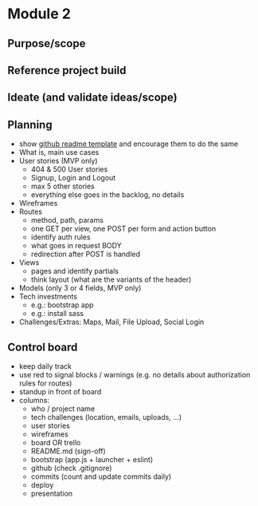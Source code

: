 
# Module 2

## Purpose/scope

## Reference project build

## Ideate (and validate ideas/scope)

## Planning
- show [github readme template](https://github.com/raphamontenegro/module2template/blob/master/README.md) and encourage them to do the same
- What is, main use cases
- User stories (MVP only)
  - 404 & 500 User stories
  - Signup, Login and Logout
  - max 5 other stories
  - everything else goes in the backlog, no details
- Wireframes
- Routes
  - method, path, params
  - one GET per view, one POST per form and action button
  - identify auth rules
  - what goes in request BODY
  - redirection after POST is handled
- Views
  - pages and identify partials
  - think layout (what are the variants of the header)
- Models (only 3 or 4 fields, MVP only)
- Tech investments
  - e.g.: bootstrap app
  - e.g.: install sass
- Challenges/Extras: Maps, Mail, File Upload, Social Login

## Control board

- keep daily track
- use red to signal blocks / warnings (e.g. no details about authorization rules for routes)
- standup in front of board
- columns:
  - who / project name
  - tech challenges (location, emails, uploads, ...)
  - user stories
  - wireframes 
  - board OR trello
  - README.md (sign-off)
  - bootstrap (app.js + launcher + eslint)
  - github (check .gitignore)
  - commits (count and update commits daily)
  - deploy 
  - presentation
